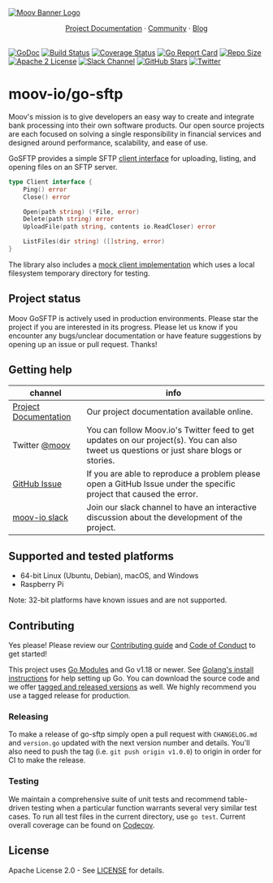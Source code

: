 [![Moov Banner Logo](https://user-images.githubusercontent.com/20115216/104214617-885b3c80-53ec-11eb-8ce0-9fc745fb5bfc.png)](https://github.com/moov-io)

<p align="center">
  <a href="https://moov-io.github.io/go-sftp/">Project Documentation</a>
  ·
  <a href="https://slack.moov.io/">Community</a>
  ·
  <a href="https://moov.io/blog/">Blog</a>
  <br>
  <br>
</p>

[![GoDoc](https://godoc.org/github.com/moov-io/go-sftp?status.svg)](https://godoc.org/github.com/moov-io/go-sftp)
[![Build Status](https://github.com/moov-io/go-sftp/workflows/Go/badge.svg)](https://github.com/moov-io/go-sftp/actions)
[![Coverage Status](https://codecov.io/gh/moov-io/go-sftp/branch/master/graph/badge.svg)](https://codecov.io/gh/moov-io/go-sftp)
[![Go Report Card](https://goreportcard.com/badge/github.com/moov-io/go-sftp)](https://goreportcard.com/report/github.com/moov-io/go-sftp)
[![Repo Size](https://img.shields.io/github/languages/code-size/moov-io/go-sftp?label=project%20size)](https://github.com/moov-io/go-sftp)
[![Apache 2 License](https://img.shields.io/badge/license-Apache2-blue.svg)](https://raw.githubusercontent.com/moov-io/ach/master/LICENSE)
[![Slack Channel](https://slack.moov.io/badge.svg?bg=e01563&fgColor=fffff)](https://slack.moov.io/)
[![GitHub Stars](https://img.shields.io/github/stars/moov-io/go-sftp)](https://github.com/moov-io/go-sftp)
[![Twitter](https://img.shields.io/twitter/follow/moov?style=social)](https://twitter.com/moov?lang=en)

# moov-io/go-sftp

Moov's mission is to give developers an easy way to create and integrate bank processing into their own software products. Our open source projects are each focused on solving a single responsibility in financial services and designed around performance, scalability, and ease of use.

GoSFTP provides a simple SFTP [client interface](https://github.com/moov-io/go-sftp/blob/master/client.go) for uploading, listing, and opening files on an SFTP server.

```go
type Client interface {
	Ping() error
	Close() error

	Open(path string) (*File, error)
	Delete(path string) error
	UploadFile(path string, contents io.ReadCloser) error

	ListFiles(dir string) ([]string, error)
}
```

The library also includes a [mock client implementation](https://github.com/moov-io/go-sftp/blob/master/mock_client.go) which uses a local filesystem temporary directory for testing.

## Project status

Moov GoSFTP is actively used in production environments. Please star the project if you are interested in its progress. Please let us know if you encounter any bugs/unclear documentation or have feature suggestions by opening up an issue or pull request. Thanks!

## Getting help

| channel                                                     | info                                                                                                                                    |
|-------------------------------------------------------------|-----------------------------------------------------------------------------------------------------------------------------------------|
| [Project Documentation](https://moov-io.github.io/go-sftp/) | Our project documentation available online.                                                                                             |
| Twitter [@moov](https://twitter.com/moov)	                  | You can follow Moov.io's Twitter feed to get updates on our project(s). You can also tweet us questions or just share blogs or stories. |
| [GitHub Issue](https://github.com/moov-io/go-sftp/issues)   | If you are able to reproduce a problem please open a GitHub Issue under the specific project that caused the error.                     |
| [moov-io slack](https://slack.moov.io/)                     | Join our slack channel to have an interactive discussion about the development of the project.                                          |

## Supported and tested platforms

- 64-bit Linux (Ubuntu, Debian), macOS, and Windows
- Raspberry Pi

Note: 32-bit platforms have known issues and are not supported.

## Contributing

Yes please! Please review our [Contributing guide](CONTRIBUTING.md) and [Code of Conduct](CODE_OF_CONDUCT.md) to get started!

This project uses [Go Modules](https://go.dev/blog/using-go-modules) and Go v1.18 or newer. See [Golang's install instructions](https://golang.org/doc/install) for help setting up Go. You can download the source code and we offer [tagged and released versions](https://github.com/moov-io/go-sftp/releases/latest) as well. We highly recommend you use a tagged release for production.

### Releasing

To make a release of go-sftp simply open a pull request with `CHANGELOG.md` and `version.go` updated with the next version number and details. You'll also need to push the tag (i.e. `git push origin v1.0.0`) to origin in order for CI to make the release.

### Testing

We maintain a comprehensive suite of unit tests and recommend table-driven testing when a particular function warrants several very similar test cases. To run all test files in the current directory, use `go test`. Current overall coverage can be found on [Codecov](https://app.codecov.io/gh/moov-io/go-sftp/).

## License

Apache License 2.0 - See [LICENSE](LICENSE) for details.
